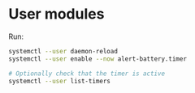 # User modules

Run:

```bash
systemctl --user daemon-reload
systemctl --user enable --now alert-battery.timer

# Optionally check that the timer is active
systemctl --user list-timers
```
